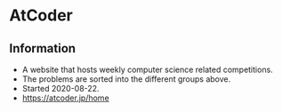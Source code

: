 # AtCoder  
## Information 
- A website that hosts weekly computer science related competitions.  
- The problems are sorted into the different groups above.  
- Started 2020-08-22.
- https://atcoder.jp/home
